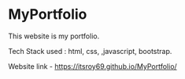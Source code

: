 # MyPortfolio


This website is my portfolio.

Tech Stack used :  html, css, ,javascript, bootstrap.

Website link - https://itsroy69.github.io/MyPortfolio/


